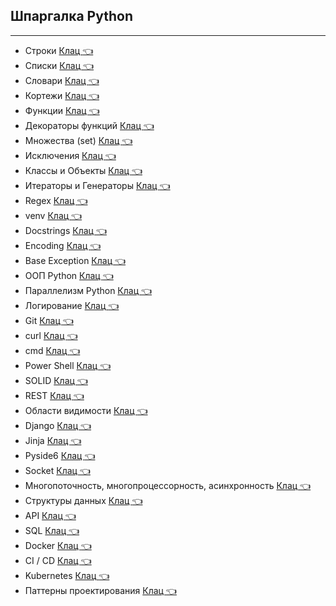 ## Шпаргалка Python  
____
* Строки     [Клац  :point_left:](https://github.com/Dv-nn/USE-Python/blob/main/Строки_Python.pdf)   
* Списки     [Клац  :point_left:](https://github.com/Dv-nn/USE-Python/blob/main/Списки_Python.pdf)  
* Словари     [Клац  :point_left:](https://github.com/Dv-nn/USE-Python/blob/main/Словари_Python.pdf)
* Кортежи     [Клац  :point_left:](https://github.com/Dv-nn/USE-Python/blob/main/Кортежи_Python.pdf)
* Функции     [Клац  :point_left:](https://github.com/Dv-nn/USE-Python/blob/main/Функции_Python.pdf)
* Декораторы функций     [Клац  :point_left:](https://github.com/Dv-nn/USE-Python/blob/main/Декораторы_функций.pdf)   
* Множества (set)    [Клац  :point_left:](https://github.com/Dv-nn/USE-Python/blob/main/Множества_Python.pdf)
* Исключения     [Клац  :point_left:](https://github.com/Dv-nn/USE-Python/blob/main/Исключения_в_Python.pdf)  
* Классы и Объекты     [Клац  :point_left:](https://github.com/Dv-nn/USE-Python/blob/main/Классы_и_Объекты_в_Python.pdf)  
* Итераторы и Генераторы     [Клац  :point_left:](https://github.com/Dv-nn/USE-Python/blob/main/Итераторы_и_Генераторы.pdf)  
* Regex     [Клац  :point_left:](https://github.com/Dv-nn/Cheat-Sheet-Python/blob/main/Регулярные_выражения_Python.pdf)  
* venv     [Клац  :point_left:](https://github.com/Dv-nn/USE-Python/blob/main/venv.pdf)  
* Docstrings    [Клац  :point_left:](https://github.com/Dv-nn/Cheat-Sheet-Python/blob/main/docstrings.md)    
* Encoding     [Клац  :point_left:](https://github.com/Dv-nn/Cheat-Sheet-Python/blob/main/encoding.jpg) 
* Base Exception     [Клац  :point_left:](https://github.com/Dv-nn/Cheat-Sheet-Python/tree/main/Base%20Exception)   
* ООП Python     [Клац  :point_left:](https://github.com/Dv-nn/Cheat-Sheet-Python/blob/main/ОOП_Python.pdf)   
* Параллелизм Python     [Клац  :point_left:](https://github.com/Dv-nn/Cheat-Sheet-Python/blob/main/Параллелизм_в_Python.pdf)  
* Логирование  [Клац  :point_left:](https://github.com/Dv-nn/Cheat-Sheet-Python/blob/main/Логирование.md)      
* Git     [Клац  :point_left:](https://github.com/Dv-nn/Cheat-Sheet-Python/blob/main/git.pdf)   
* curl     [Клац  :point_left:](https://github.com/Dv-nn/Cheat-Sheet-Python/blob/main/curl.pdf)   
* cmd     [Клац  :point_left:](https://github.com/Dv-nn/Cheat-Sheet-Python/edit/main/cmd)  
* Power Shell    [Клац  :point_left:](https://github.com/Dv-nn/Cheat-Sheet-Python/blob/main/power_shell.md)   
* SOLID     [Клац  :point_left:](https://github.com/Dv-nn/Cheat-Sheet-Python/blob/main/SOLID.pdf)  
* REST    [Клац  :point_left:](https://github.com/Dv-nn/Cheat-Sheet-Python/blob/main/REST.md) 
* Области видимости   [Клац  :point_left:](https://github.com/Dv-nn/Cheat-Sheet-Python/blob/main/Scope.md)   
* Django     [Клац  :point_left:]()  
* Jinja     [Клац  :point_left:](https://github.com/Dv-nn/Cheat-Sheet-Python/blob/main/Jinja2.pdf)  
* Pyside6    [Клац  :point_left:](https://github.com/Dv-nn/Cheat-Sheet-Python/blob/main/Pyside6.md)
* Socket     [Клац  :point_left:](https://github.com/Dv-nn/Cheat-Sheet-Python/blob/main/Socket.md)  
* Многопоточность, многопроцессорность, асинхронность   [Клац  :point_left:](https://github.com/Dv-nn/Cheat-Sheet-Python/blob/main/Многопоточность%2C%20многопроцессорность%2C%20асинхронность%20.md)  
* Структуры данных   [Клац  :point_left:](https://github.com/Dv-nn/Cheat-Sheet-Python/blob/main/Структуры%20данных/Структуры%20данных.md)  
* API   [Клац  :point_left:](https://github.com/Dv-nn/Cheat-Sheet-Python/blob/main/API.md)  
* SQL   [Клац  :point_left:](https://github.com/Dv-nn/Cheat-Sheet-Python/blob/main/SQL.md) 
* Docker   [Клац  :point_left:](https://github.com/Dv-nn/Cheat-Sheet-Python/blob/main/Docker.md)   
* CI / CD    [Клац  :point_left:](https://github.com/Dv-nn/Cheat-Sheet-Python/blob/main/CI%20_CD.md) 
* Kubernetes  [Клац  :point_left:](https://github.com/Dv-nn/Cheat-Sheet-Python/blob/main/Kubernetes.md)  
* Паттерны проектирования    [Клац  :point_left:]()    




